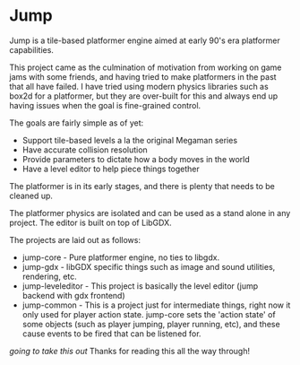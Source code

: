 # Jump
Jump is a tile-based platformer engine aimed at early 90's era platformer capabilities.

This project came as the culmination of motivation from working on game jams with some friends, and having tried to make platformers in the past that all have failed. I have tried using modern physics libraries such as box2d for a platformer, but they are over-built for this and always end up having issues when the goal is fine-grained control.

The goals are fairly simple as of yet:

 * Support tile-based levels a la the original Megaman series
 * Have accurate collision resolution
 * Provide parameters to dictate how a body moves in the world
 * Have a level editor to help piece things together

The platformer is in its early stages, and there is plenty that needs to be cleaned up.

The platformer physics are isolated and can be used as a stand alone in any project. The editor is built on top of LibGDX.

The projects are laid out as follows:
* jump-core - Pure platformer engine, no ties to libgdx.
* jump-gdx - libGDX specific things such as image and sound utilities, rendering, etc.
* jump-leveleditor - This project is basically the level editor (jump backend with gdx frontend)
* jump-common - This is a project just for intermediate things, right now it only used for player action state. jump-core sets the 'action state' of some objects (such as player jumping, player running, etc), and these cause events to be fired that can be listened for.


*going to take this out*
Thanks for reading this all the way through!
